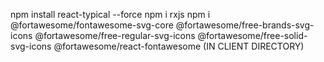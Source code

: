 npm install react-typical --force
npm i rxjs
npm i @fortawesome/fontawesome-svg-core 
@fortawesome/free-brands-svg-icons 
@fortawesome/free-regular-svg-icons
@fortawesome/free-solid-svg-icons
@fortawesome/react-fontawesome
  (IN CLIENT DIRECTORY)